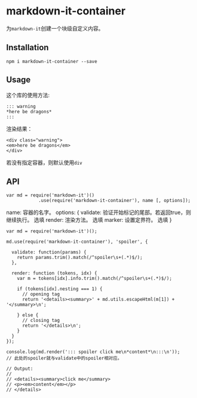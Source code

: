 # markdown-it-container

为`markdown-it`创建一个块级自定义内容。

## Installation

```
npm i markdown-it-container --save
```

## Usage

这个库的使用方法:
```
::: warning
*here be dragons*
:::
```
渲染结果：
```
<div class="warning">
<em>here be dragons</em>
</div>
```
若没有指定容器，则默认使用`div`

## API

```
var md = require('markdown-it')()
            .use(require('markdown-it-container'), name [, options]);
```
name:         容器的名字。
options: {
    validate: 验证开始标记的尾部。若返回true，则继续执行。 选填
    render:   渲染方法。                  选填
    marker:   设置定界符。                 选填
}

```
var md = require('markdown-it')();
 
md.use(require('markdown-it-container'), 'spoiler', {
 
  validate: function(params) {
    return params.trim().match(/^spoiler\s+(.*)$/);
  },
 
  render: function (tokens, idx) {
    var m = tokens[idx].info.trim().match(/^spoiler\s+(.*)$/);
 
    if (tokens[idx].nesting === 1) {
      // opening tag
      return '<details><summary>' + md.utils.escapeHtml(m[1]) + '</summary>\n';
 
    } else {
      // closing tag
      return '</details>\n';
    }
  }
});
 
console.log(md.render('::: spoiler click me\n*content*\n:::\n'));
// 此处的spoiler就与validate中的spoiler相对应。
 
// Output:
//
// <details><summary>click me</summary>
// <p><em>content</em></p>
// </details>
```

